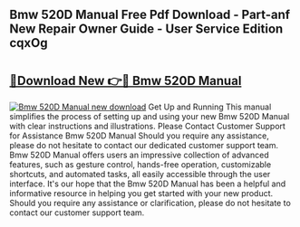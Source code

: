 ## Bmw 520D Manual Free Pdf Download - Part-anf New Repair Owner Guide - User Service Edition cqxOg

# <h2><a href="http://cf2269.oget.top/?id=Bmw+520D+Manual">🔗Download New 👉🔴 Bmw 520D Manual</a></h2>

[![Bmw 520D Manual new download](https://i.imgur.com/5g1atiW.png)](http://cf2269.oget.top/?id=Bmw+520D+Manual)
Get Up and Running This manual simplifies the process of setting up and using your new Bmw 520D Manual with clear instructions and illustrations. Please Contact Customer Support for Assistance Bmw 520D Manual Should you require any assistance, please do not hesitate to contact our dedicated customer support team. Bmw 520D Manual offers users an impressive collection of advanced features, such as gesture control, hands-free operation, customizable shortcuts, and automated tasks, all easily accessible through the user interface. It's our hope that the Bmw 520D Manual has been a helpful and informative resource in helping you get started with your new product. Should you require any assistance or clarification, please do not hesitate to contact our customer support team.
